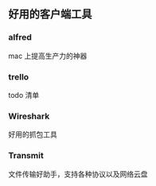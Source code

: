 ## 好用的客户端工具

### alfred

mac 上提高生产力的神器

### trello

todo 清单

### Wireshark

好用的抓包工具

### Transmit

文件传输好助手，支持各种协议以及网络云盘
